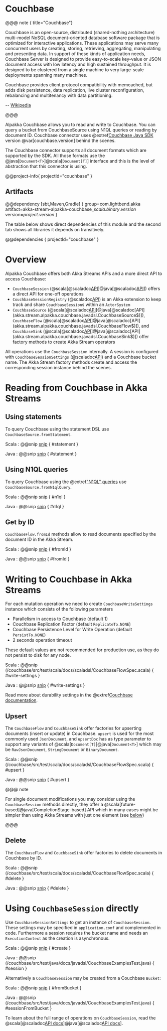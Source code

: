 # Couchbase

@@@ note { title="Couchbase"}

Couchbase is an open-source, distributed (shared-nothing architecture) multi-model NoSQL document-oriented database software package that is optimized for interactive applications. These applications may serve many concurrent users by creating, storing, retrieving, aggregating, manipulating and presenting data. In support of these kinds of application needs, Couchbase Server is designed to provide easy-to-scale key-value or JSON document access with low latency and high sustained throughput. It is designed to be clustered from a single machine to very large-scale deployments spanning many machines. 

Couchbase provides client protocol compatibility with memcached, but adds disk persistence, data replication, live cluster reconfiguration, rebalancing and multitenancy with data partitioning. 

-- [Wikipedia](https://en.wikipedia.org/wiki/Couchbase_Server)

@@@

Alpakka Couchbase allows you to read and write to Couchbase. You can query a bucket from CouchbaseSource using N1QL queries or reading by document ID. Couchbase connector uses @extref[Couchbase Java SDK](couchbase:start-using-sdk.html) version @var[couchbase.version] behind the scenes.

The Couchbase connector supports all document formats which are supported by the SDK. All those formats use the @java[`Document<T>`]@scala[`Document[T]`] interface and this is the level of abstraction that this connector is using.


@@project-info{ projectId="couchbase" }


## Artifacts

@@dependency [sbt,Maven,Gradle] {
  group=com.lightbend.akka
  artifact=akka-stream-alpakka-couchbase_$scala.binary.version$
  version=$project.version$
}

The table below shows direct dependencies of this module and the second tab shows all libraries it depends on transitively.

@@dependencies { projectId="couchbase" }

# Overview

Alpakka Couchbase offers both Akka Streams APIs and a more direct API to access Couchbase:

* `CouchbaseSession` (@scala[@scaladoc[API](akka.stream.alpakka.couchbase.scaladsl.CouchbaseSession)]@java[@scaladoc[API](akka.stream.alpakka.couchbase.javadsl.CouchbaseSession)]) offers a direct API for one-off operations
* `CouchbaseSessionRegistry` (@scaladoc[API](akka.stream.alpakka.couchbase.CouchbaseSessionRegistry$)) is an Akka extension to keep track and share `CouchbaseSession`s within an `ActorSystem`
* `CouchbaseSource` (@scala[@scaladoc[API](akka.stream.alpakka.couchbase.scaladsl.CouchbaseSource$)]@java[@scaladoc[API](akka.stream.alpakka.couchbase.javadsl.CouchbaseSource$)]), `CouchbaseFlow` (@scala[@scaladoc[API](akka.stream.alpakka.couchbase.scaladsl.CouchbaseFlow$)]@java[@scaladoc[API](akka.stream.alpakka.couchbase.javadsl.CouchbaseFlow$)]), and `CouchbaseSink` (@scala[@scaladoc[API](akka.stream.alpakka.couchbase.scaladsl.CouchbaseSink$)]@java[@scaladoc[API](akka.stream.alpakka.couchbase.javadsl.CouchbaseSink$)]) offer factory methods to create Akka Stream operators

All operations use the `CouchbaseSession` internally. A session is configured with `CouchbaseSessionSettings` (@scaladoc[API](akka.stream.alpakka.couchbase..CouchbaseSettings$)) and a Couchbase bucket name. The Akka Stream factory methods create and access the corresponding session instance behind the scenes.

# Reading from Couchbase in Akka Streams

## Using statements

To query Couchbase using the statement DSL use `CouchbaseSource.fromStatement`. 

Scala
: @@snip [snip](/couchbase/src/test/scala/docs/scaladsl/CouchbaseSourceSpec.scala) { #statement }

Java
: @@snip [snip](/couchbase/src/test/java/docs/javadsl/CouchbaseExamplesTest.java) { #statement }


## Using N1QL queries

To query Couchbase using the @extref["N1QL" queries](couchbase:n1ql-query.html) use `CouchbaseSource.fromN1qlQuery`. 

Scala
: @@snip [snip](/couchbase/src/test/scala/docs/scaladsl/CouchbaseSourceSpec.scala) { #n1ql }

Java
: @@snip [snip](/couchbase/src/test/java/docs/javadsl/CouchbaseExamplesTest.java) { #n1ql }


## Get by ID

`CouchbaseFlow.fromId` methods allow to read documents specified by the document ID in the Akka Stream.

Scala
: @@snip [snip](/couchbase/src/test/scala/docs/scaladsl/CouchbaseFlowSpec.scala) { #fromId }

Java
: @@snip [snip](/couchbase/src/test/java/docs/javadsl/CouchbaseExamplesTest.java) { #fromId }


# Writing to Couchbase in Akka Streams

For each mutation operation we need to create `CouchbaseWriteSettings` instance which consists of the following parameters

- Parallelism in access to Couchbase (default 1)
- Couchbase Replication Factor (default `ReplicateTo.NONE`) 
- Couchbase Persistence Level for Write Operation (default `PersistTo.NONE`)
- 2 seconds operation timeout 

These default values are not recommended for production use, as they do not persist to disk for any node. 

Scala
: @@snip (/couchbase/src/test/scala/docs/scaladsl/CouchbaseFlowSpec.scala) { #write-settings }

Java
: @@snip [snip](/couchbase/src/test/java/docs/javadsl/CouchbaseExamplesTest.java) { #write-settings }


Read more about durability settings in the @extref[Couchbase documentation](couchbase:durability.html#configuring-durability). 

## Upsert

The `CouchbaseFlow` and `CouchbaseSink` offer factories for upserting documents (insert or update) in Couchbase. `upsert` is used for the most commonly used `JsonDocument`, and `upsertDoc` has as type parameter to support any variants of @scala[`Document[T]`]@java[`Document<T>`] which may be `RawJsonDocument`, `StringDocument` or `BinaryDocument`.

Scala
: @@snip (/couchbase/src/test/scala/docs/scaladsl/CouchbaseFlowSpec.scala) { #upsert }

Java
: @@snip [snip](/couchbase/src/test/java/docs/javadsl/CouchbaseExamplesTest.java) { #upsert }


@@@ note

For single document modifications you may consider using the `CouchbaseSession` methods directly, they offer a @scala[future-based]@java[CompletionStage-based] API which in many cases might be simpler than using Akka Streams with just one element (see [below](#using-couchbasesession-directly))

@@@

## Delete

The `CouchbaseFlow` and `CouchbaseSink` offer factories to delete documents in Couchbase by ID.

Scala
: @@snip (/couchbase/src/test/scala/docs/scaladsl/CouchbaseFlowSpec.scala) { #delete }

Java
: @@snip [snip](/couchbase/src/test/java/docs/javadsl/CouchbaseExamplesTest.java) { #delete }


# Using `CouchbaseSession` directly

Use `CouchbaseSessionSettings` to get an instance of `CouchbaseSession`. These settings may be specified in `application.conf` and complemented in code. Furthermore a session requires the bucket name and needs an `ExecutionContext` as the creation is asynchronous.

Scala
: @@snip [snip](/couchbase/src/test/scala/docs/scaladsl/CouchbaseSessionExamplesSpec.scala) { #create }

Java
: @@snip (/couchbase/src/test/java/docs/javadsl/CouchbaseExamplesTest.java) { #session }


Alternatively a `CouchbaseSession` may be created from a Couchbase `Bucket`:

Scala
: @@snip [snip](/couchbase/src/test/scala/docs/scaladsl/CouchbaseSessionExamplesSpec.scala) { #fromBucket }

Java
: @@snip (/couchbase/src/test/java/docs/javadsl/CouchbaseExamplesTest.java) { #sessionFromBucket }

To learn about the full range of operations on `CouchbaseSession`, read the @scala[@scaladoc[API docs](akka.stream.alpakka.couchbase.scaladsl.CouchbaseSession)]@java[@scaladoc[API docs](akka.stream.alpakka.couchbase.javadsl.CouchbaseSession)].

